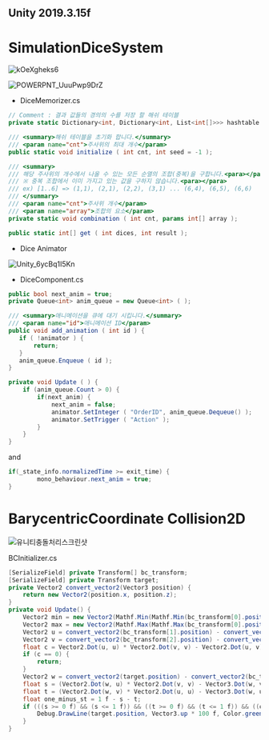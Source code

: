## Unity 2019.3.15f

# **SimulationDiceSystem**
![kOeXgheks6](https://user-images.githubusercontent.com/47653276/84733203-91ac3400-afd8-11ea-8368-545a32c0d9d4.gif)


![POWERPNT_UuuPwp9DrZ](https://user-images.githubusercontent.com/47653276/84733995-c0c3a500-afda-11ea-8e9f-1ec6a5aa2d6f.png)

* DiceMemorizer.cs
```c#
// Comment : 결과 값들의 경의의 수를 저장 할 해쉬 테이블
private static Dictionary<int, Dictionary<int, List<int[]>>> hashtable = new Dictionary<int, Dictionary<int, List<int[]>>> ( );

/// <summary>해쉬 테이블을 초기화 합니다.</summary>
/// <param name="cnt">주사위의 최대 개수</param>
public static void initialize ( int cnt, int seed = -1 );

/// <summary>
/// 해당 주사위의 개수에서 나올 수 있는 모든 순열의 조합(중복)을 구합니다.<para></para>
/// ※ 중복 조합에서 이미 가지고 있는 값을 구하지 않습니다.<para></para>
/// ex) [1..6] => (1,1), (2,1), (2,2), (3,1) ... (6,4), (6,5), (6,6)
/// </summary>
/// <param name="cnt">주사위 개수</param>
/// <param name="array">조합의 요소</param>
private static void combination ( int cnt, params int[] array );

public static int[] get ( int dices, int result );
```

* Dice Animator

![Unity_6ycBq1I5Kn](https://user-images.githubusercontent.com/47653276/84734374-a63dfb80-afdb-11ea-8e1c-26c6074adaae.png)

* DiceComponent.cs
```c#
public bool next_anim = true;
private Queue<int> anim_queue = new Queue<int> ( );

/// <summary>애니메이션을 큐에 대기 시킵니다.</summary>
/// <param name="id">애니메이션 ID</param>
public void add_animation ( int id ) {
   if ( !animator ) {
       return;
   }
   anim_queue.Enqueue ( id );
}

private void Update ( ) {
    if (anim_queue.Count > 0) {
        if(next_anim) {
            next_anim = false;
            animator.SetInteger ( "OrderID", anim_queue.Dequeue() );
            animator.SetTrigger ( "Action" );
        }
    }
}

```

and
```c#
if(_state_info.normalizedTime >= exit_time) {
        mono_behaviour.next_anim = true;
}
```

# **BarycentricCoordinate Collision2D**

![유니티충돌처리스크린샷](https://user-images.githubusercontent.com/47653276/84907499-3a988300-b0ee-11ea-8583-70877fb13b86.gif)

BCInitializer.cs
```c#
[SerializeField] private Transform[] bc_transform;
[SerializeField] private Transform target;
private Vector2 convert_vector2(Vector3 position) {
    return new Vector2(position.x, position.z);
}
private void Update() {
    Vector2 min = new Vector2(Mathf.Min(Mathf.Min(bc_transform[0].position.x, bc_transform[1].position.x), bc_transform[2].position.x), Mathf.Min(Mathf.Min(bc_transform[0].position.z, bc_transform[1].position.z), bc_transform[2].position.z));
    Vector2 max = new Vector2(Mathf.Max(Mathf.Max(bc_transform[0].position.x, bc_transform[1].position.x), bc_transform[2].position.x), Mathf.Max(Mathf.Max(bc_transform[0].position.z, bc_transform[1].position.z), bc_transform[2].position.z));
    Vector2 u = convert_vector2(bc_transform[1].position) - convert_vector2(bc_transform[0].position);
    Vector2 v = convert_vector2(bc_transform[2].position) - convert_vector2(bc_transform[0].position);
    float c = Vector2.Dot(u, u) * Vector2.Dot(v, v) - Vector2.Dot(u, v) * Vector2.Dot(u, v);
    if (c == 0) {
        return;
    }
    Vector2 w = convert_vector2(target.position) - convert_vector2(bc_transform[0].position);
    float s = (Vector2.Dot(w, u) * Vector2.Dot(v, v) - Vector3.Dot(w, v) * Vector3.Dot(v, u)) / c;
    float t = (Vector2.Dot(w, v) * Vector2.Dot(u, u) - Vector3.Dot(w, u) * Vector3.Dot(u, v)) / c;
    float one_minus_st = 1 f - s - t;
    if (((s >= 0 f) && (s <= 1 f)) && ((t >= 0 f) && (t <= 1 f)) && ((one_minus_st >= 0 f) && (one_minus_st <= 1 f))) {
        Debug.DrawLine(target.position, Vector3.up * 100 f, Color.green);
    }
}
```
